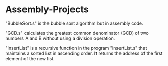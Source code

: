 # Assembly-Projects

"BubbleSort.s" is the bubble sort algorithm but in assembly code.

"GCD.s" calculates the greatest common denominator (GCD) of two numbers A and B without using a division operation.

"InsertList" is a recursive function in the program "InsertList.s" that maintains a sorted list in ascending order. It returns the address of the first element of the new list.
